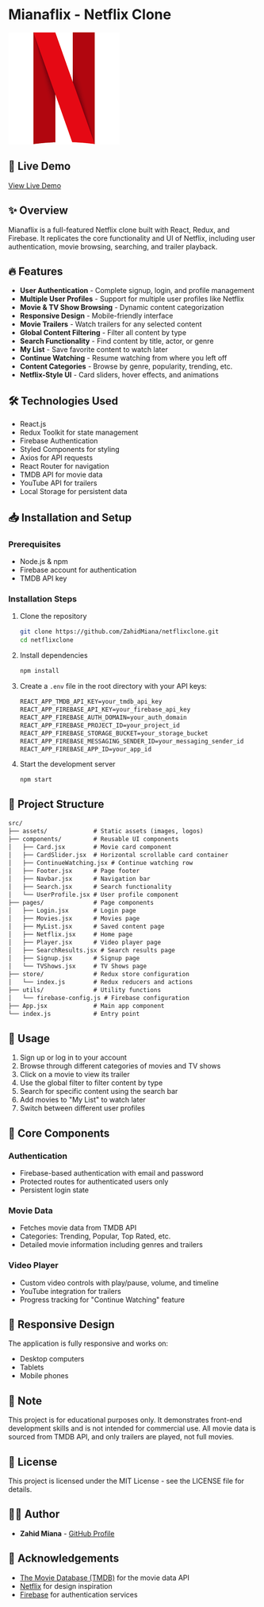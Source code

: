 # Mianaflix - Netflix Clone

![Mianaflix](./public/netflix.png)

## 📱 Live Demo
[View Live Demo](https://mianaflix.netlify.app) <!-- You can replace this with your deployed link -->

## ✨ Overview
Mianaflix is a full-featured Netflix clone built with React, Redux, and Firebase. It replicates the core functionality and UI of Netflix, including user authentication, movie browsing, searching, and trailer playback.

## 🔥 Features
- **User Authentication** - Complete signup, login, and profile management
- **Multiple User Profiles** - Support for multiple user profiles like Netflix
- **Movie & TV Show Browsing** - Dynamic content categorization
- **Responsive Design** - Mobile-friendly interface
- **Movie Trailers** - Watch trailers for any selected content
- **Global Content Filtering** - Filter all content by type
- **Search Functionality** - Find content by title, actor, or genre
- **My List** - Save favorite content to watch later
- **Continue Watching** - Resume watching from where you left off
- **Content Categories** - Browse by genre, popularity, trending, etc.
- **Netflix-Style UI** - Card sliders, hover effects, and animations

## 🛠️ Technologies Used
- React.js
- Redux Toolkit for state management
- Firebase Authentication
- Styled Components for styling
- Axios for API requests
- React Router for navigation
- TMDB API for movie data
- YouTube API for trailers
- Local Storage for persistent data

## 📥 Installation and Setup

### Prerequisites
- Node.js & npm
- Firebase account for authentication
- TMDB API key

### Installation Steps
1. Clone the repository
   ```bash
   git clone https://github.com/ZahidMiana/netflixclone.git
   cd netflixclone
   ```

2. Install dependencies
   ```bash
   npm install
   ```

3. Create a `.env` file in the root directory with your API keys:
   ```
   REACT_APP_TMDB_API_KEY=your_tmdb_api_key
   REACT_APP_FIREBASE_API_KEY=your_firebase_api_key
   REACT_APP_FIREBASE_AUTH_DOMAIN=your_auth_domain
   REACT_APP_FIREBASE_PROJECT_ID=your_project_id
   REACT_APP_FIREBASE_STORAGE_BUCKET=your_storage_bucket
   REACT_APP_FIREBASE_MESSAGING_SENDER_ID=your_messaging_sender_id
   REACT_APP_FIREBASE_APP_ID=your_app_id
   ```

4. Start the development server
   ```bash
   npm start
   ```

## 📂 Project Structure
```
src/
├── assets/             # Static assets (images, logos)
├── components/         # Reusable UI components
│   ├── Card.jsx        # Movie card component
│   ├── CardSlider.jsx  # Horizontal scrollable card container
│   ├── ContinueWatching.jsx # Continue watching row
│   ├── Footer.jsx      # Page footer
│   ├── Navbar.jsx      # Navigation bar
│   ├── Search.jsx      # Search functionality
│   └── UserProfile.jsx # User profile component
├── pages/              # Page components
│   ├── Login.jsx       # Login page
│   ├── Movies.jsx      # Movies page
│   ├── MyList.jsx      # Saved content page
│   ├── Netflix.jsx     # Home page
│   ├── Player.jsx      # Video player page
│   ├── SearchResults.jsx # Search results page
│   ├── Signup.jsx      # Signup page
│   └── TVShows.jsx     # TV Shows page
├── store/              # Redux store configuration
│   └── index.js        # Redux reducers and actions
├── utils/              # Utility functions
│   └── firebase-config.js # Firebase configuration
├── App.jsx             # Main app component
└── index.js            # Entry point
```

## 🚀 Usage
1. Sign up or log in to your account
2. Browse through different categories of movies and TV shows
3. Click on a movie to view its trailer
4. Use the global filter to filter content by type
5. Search for specific content using the search bar
6. Add movies to "My List" to watch later
7. Switch between different user profiles

## 🧩 Core Components

### Authentication
- Firebase-based authentication with email and password
- Protected routes for authenticated users only
- Persistent login state

### Movie Data
- Fetches movie data from TMDB API
- Categories: Trending, Popular, Top Rated, etc.
- Detailed movie information including genres and trailers

### Video Player
- Custom video controls with play/pause, volume, and timeline
- YouTube integration for trailers
- Progress tracking for "Continue Watching" feature

## 📱 Responsive Design
The application is fully responsive and works on:
- Desktop computers
- Tablets
- Mobile phones

## 📝 Note
This project is for educational purposes only. It demonstrates front-end development skills and is not intended for commercial use. All movie data is sourced from TMDB API, and only trailers are played, not full movies.

## 📜 License
This project is licensed under the MIT License - see the LICENSE file for details.

## 👨‍💻 Author
- **Zahid Miana** - [GitHub Profile](https://github.com/ZahidMiana)

## 🙏 Acknowledgements
- [The Movie Database (TMDB)](https://www.themoviedb.org/) for the movie data API
- [Netflix](https://www.netflix.com/) for design inspiration
- [Firebase](https://firebase.google.com/) for authentication services
